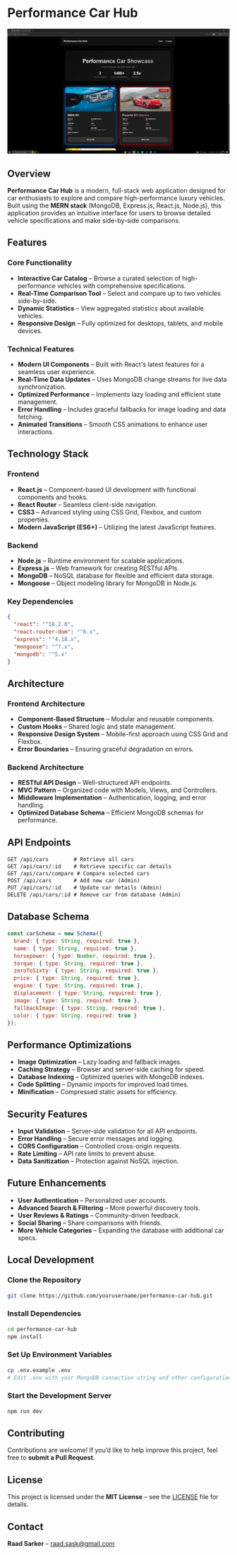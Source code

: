 # Performance Car Hub

![Performance Car Hub](Car_website.PNG)

## Overview

**Performance Car Hub** is a modern, full-stack web application designed for car enthusiasts to explore and compare high-performance luxury vehicles. Built using the **MERN stack** (MongoDB, Express.js, React.js, Node.js), this application provides an intuitive interface for users to browse detailed vehicle specifications and make side-by-side comparisons.

## Features

### Core Functionality
- **Interactive Car Catalog** – Browse a curated selection of high-performance vehicles with comprehensive specifications.
- **Real-Time Comparison Tool** – Select and compare up to two vehicles side-by-side.
- **Dynamic Statistics** – View aggregated statistics about available vehicles.
- **Responsive Design** – Fully optimized for desktops, tablets, and mobile devices.

### Technical Features
- **Modern UI Components** – Built with React's latest features for a seamless user experience.
- **Real-Time Data Updates** – Uses MongoDB change streams for live data synchronization.
- **Optimized Performance** – Implements lazy loading and efficient state management.
- **Error Handling** – Includes graceful fallbacks for image loading and data fetching.
- **Animated Transitions** – Smooth CSS animations to enhance user interactions.

## Technology Stack

### Frontend
- **React.js** – Component-based UI development with functional components and hooks.
- **React Router** – Seamless client-side navigation.
- **CSS3** – Advanced styling using CSS Grid, Flexbox, and custom properties.
- **Modern JavaScript (ES6+)** – Utilizing the latest JavaScript features.

### Backend
- **Node.js** – Runtime environment for scalable applications.
- **Express.js** – Web framework for creating RESTful APIs.
- **MongoDB** – NoSQL database for flexible and efficient data storage.
- **Mongoose** – Object modeling library for MongoDB in Node.js.

### Key Dependencies
```json
{
  "react": "^18.2.0",
  "react-router-dom": "^6.x",
  "express": "^4.18.x",
  "mongoose": "^7.x",
  "mongodb": "^5.x"
}
```

## Architecture

### Frontend Architecture
- **Component-Based Structure** – Modular and reusable components.
- **Custom Hooks** – Shared logic and state management.
- **Responsive Design System** – Mobile-first approach using CSS Grid and Flexbox.
- **Error Boundaries** – Ensuring graceful degradation on errors.

### Backend Architecture
- **RESTful API Design** – Well-structured API endpoints.
- **MVC Pattern** – Organized code with Models, Views, and Controllers.
- **Middleware Implementation** – Authentication, logging, and error handling.
- **Optimized Database Schema** – Efficient MongoDB schemas for performance.

## API Endpoints

```http
GET /api/cars        # Retrieve all cars
GET /api/cars/:id    # Retrieve specific car details
GET /api/cars/compare # Compare selected cars
POST /api/cars       # Add new car (Admin)
PUT /api/cars/:id    # Update car details (Admin)
DELETE /api/cars/:id # Remove car from database (Admin)
```

## Database Schema

```javascript
const carSchema = new Schema({
  brand: { type: String, required: true },
  name: { type: String, required: true },
  horsepower: { type: Number, required: true },
  torque: { type: String, required: true },
  zeroToSixty: { type: String, required: true },
  price: { type: String, required: true },
  engine: { type: String, required: true },
  displacement: { type: String, required: true },
  image: { type: String, required: true },
  fallbackImage: { type: String, required: true },
  color: { type: String, required: true }
});
```

## Performance Optimizations
- **Image Optimization** – Lazy loading and fallback images.
- **Caching Strategy** – Browser and server-side caching for speed.
- **Database Indexing** – Optimized queries with MongoDB indexes.
- **Code Splitting** – Dynamic imports for improved load times.
- **Minification** – Compressed static assets for efficiency.

## Security Features
- **Input Validation** – Server-side validation for all API endpoints.
- **Error Handling** – Secure error messages and logging.
- **CORS Configuration** – Controlled cross-origin requests.
- **Rate Limiting** – API rate limits to prevent abuse.
- **Data Sanitization** – Protection against NoSQL injection.

## Future Enhancements
- **User Authentication** – Personalized user accounts.
- **Advanced Search & Filtering** – More powerful discovery tools.
- **User Reviews & Ratings** – Community-driven feedback.
- **Social Sharing** – Share comparisons with friends.
- **More Vehicle Categories** – Expanding the database with additional car specs.

## Local Development

### Clone the Repository
```bash
git clone https://github.com/yourusername/performance-car-hub.git
```

### Install Dependencies
```bash
cd performance-car-hub
npm install
```

### Set Up Environment Variables
```bash
cp .env.example .env
# Edit .env with your MongoDB connection string and other configurations
```

### Start the Development Server
```bash
npm run dev
```

## Contributing

Contributions are welcome! If you’d like to help improve this project, feel free to **submit a Pull Request**.

## License

This project is licensed under the **MIT License** – see the [LICENSE](LICENSE) file for details.

## Contact

**Raad Sarker** – [raad.sask@gmail.com](mailto:raad.sask@gmail.com)


